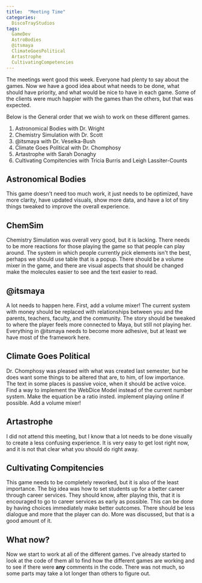 ```yaml
---
title:  "Meeting Time"
categories:
  DiscoTrayStudios
tags:
  GameDev
  AstroBodies
  @itsmaya
  ClimateGoesPolitical
  Artastrophe
  CultivatingCompetencies
---
```

The meetings went good this week. Everyone had plenty to say about the games.
Now we have a good idea about what needs to be done, what should have priority, and what would be nice to have in each game.
Some of the clients were much happier with the games than the others, but that was expected.

Below is the General order that we wish to work on these different games.

1. Astronomical Bodies with Dr. Wright
1. Chemistry Simulation with Dr. Scott
1. @itsmaya with Dr. Veselka-Bush
1. Climate Goes Political with Dr. Chomphosy
1. Artastrophe with Sarah Donaghy
1. Cultivating Compitencies with Tricia Burris and Leigh Lassiter-Counts

## Astronomical Bodies

This game doesn't need too much work, it just needs to be optimized, have more clarity, have updated visuals, show more data, and have a lot of tiny things tweaked to improve the overall experience.

## ChemSim

Chemistry Simulation was overall very good, but it is lacking. There needs to be more reactions for those playing the game so that people can play around.
The system in which people currently pick elements isn't the best, perhaps we should use table that is a popup. There should be a volume mixer in the game, and there are visual aspects that should be changed make the molecules easier to see and the text easier to read.

## @itsmaya

A lot needs to happen here. First, add a volume mixer! The current system with money should be replaced with relationships between you and the parents, teachers, faculty, and the community.
The story should be tweaked to where the player feels more connected to Maya, but still not playing her.
Everything in @itsmaya needs to become more adhesive, but at least we have most of the framework here.

## Climate Goes Political

Dr. Chomphosy was pleased with what was created last semester, but he does want some things to be altered that are, to him, of low importance.
The text in some places is passive voice, when it should be active voice.
Find a way to implement the WebDice Model instead of the current number system.
Make the equation be a ratio insted.
implement playing online if possible.
Add a volume mixer!

## Artastrophe

I did not attend this meeting, but I know that a lot needs to be done visually to create a less confusing experience.
It is very easy to get lost right now, and it is not that clear what you should do right away.

## Cultivating Compitencies

This game needs to be completely reworked, but it is also of the least importance.
The big idea was how to set students up for a better career through career services.
They should know, after playing this, that it is encouraged to go to career services as early as possible.
This can be done by having choices immediately make better outcomes.
There should be less dialogue and more that the player can do.
More was discussed, but that is a good amount of it.

## **What now?**

Now we start to work at all of the different games.
I've already started to look at the code of them all to find how the different games are working and to see if there were **any** comments in the code.
There was not much, so some parts may take a lot longer than others to figure out.
